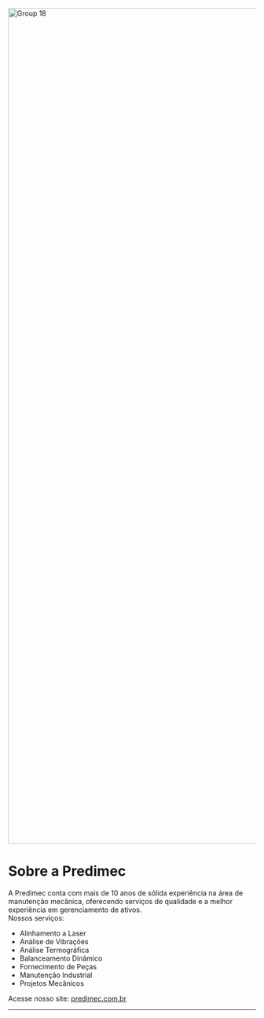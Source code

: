 <img width="7621" height="1702" alt="Group 18" src="https://github.com/user-attachments/assets/a769801d-96d5-4942-811f-8e67dd3176b7" />
<h1>Sobre a Predimec</h1>
A Predimec conta com mais de 10 anos de sólida experiência na área de manutenção mecânica, oferecendo serviços de qualidade e a melhor experiência em gerenciamento de ativos.<br/>
Nossos serviços:
<ul>
  <li>Alinhamento a Laser</li>
  <li>Análise de Vibrações</li>
  <li>Análise Termográfica</li>
  <li>Balanceamento Dinâmico</li>
  <li>Fornecimento de Peças</li>
  <li>Manutenção Industrial</li>
  <li>Projetos Mecânicos</li>
</ul>
Acesse nosso site: <a href="https://www.predimec.com.br" target="blank">predimec.com.br</a>
<hr/>
